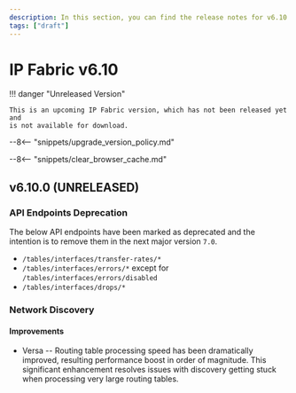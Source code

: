 ```yaml
---
description: In this section, you can find the release notes for v6.10 releases.
tags: ["draft"]
---
```


# IP Fabric v6.10

!!! danger "Unreleased Version"

    This is an upcoming IP Fabric version, which has not been released yet and
    is not available for download.

--8<-- "snippets/upgrade_version_policy.md"

--8<-- "snippets/clear_browser_cache.md"

## v6.10.0 (UNRELEASED)

### API Endpoints Deprecation

The below API endpoints have been marked as deprecated and the intention is to remove them in the next major version `7.0`.

- `/tables/interfaces/transfer-rates/*`
- `/tables/interfaces/errors/*` except for `/tables/interfaces/errors/disabled`
- `/tables/interfaces/drops/*`

### Network Discovery

#### Improvements

- Versa -- Routing table processing speed has been dramatically improved, resulting performance boost in order of magnitude. This significant enhancement resolves issues with discovery getting stuck when processing very large routing tables.
